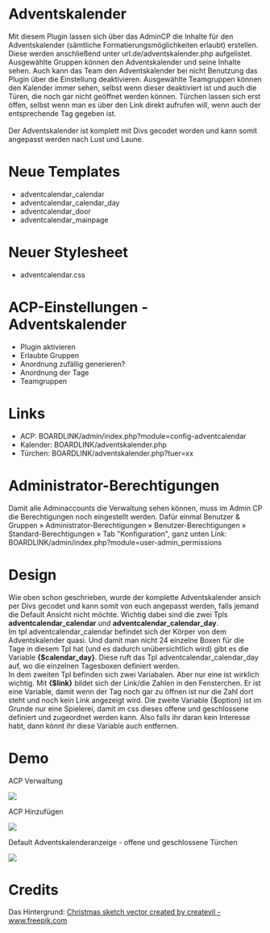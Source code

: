 # Adventskalender
Mit diesem Plugin lassen sich über das AdminCP die Inhalte für den Adventskalender (sämtliche Formatierungsmöglichkeiten erlaubt) erstellen. Diese werden anschließend unter url.de/adventskalender.php aufgelistet. Ausgewählte Gruppen können den Adventskalender und seine Inhalte sehen. Auch kann das Team den Adventskalender bei nicht Benutzung das Plugin über die Einstellung deaktivieren. Ausgewählte Teamgruppen können den Kalender immer sehen, selbst wenn dieser deaktiviert ist und auch die Türen, die noch gar nicht geöffnet werden können. Türchen lassen sich erst öffen, selbst wenn man es über den Link direkt aufrufen will, wenn auch der entsprechende Tag gegeben ist.<br><br>
Der Adventskalender ist komplett mit Divs gecodet worden und kann somit angepasst werden nach Lust und Laune. 

# Neue Templates
- adventcalendar_calendar
- adventcalendar_calendar_day
- adventcalendar_door
- adventcalendar_mainpage

# Neuer Stylesheet 
- adventcalendar.css

# ACP-Einstellungen - Adventskalender
- Plugin aktivieren
- Erlaubte Gruppen
- Anordnung zufällig generieren?
- Anordnung der Tage
- Teamgruppen

# Links
- ACP: BOARDLINK/admin/index.php?module=config-adventcalendar
- Kalender: BOARDLINK/adventskalender.php
- Türchen: BOARDLINK/adventskalender.php?tuer=xx

# Administrator-Berechtigungen
Damit alle Adminaccounts die Verwaltung sehen können, muss im  Admin CP die Berechtigungen noch eingestellt werden. Dafür einmal Benutzer & Gruppen » Administrator-Berechtigungen » Benutzer-Berechtigungen » Standard-Berechtigungen » Tab "Konfiguration", ganz unten
Link: BOARDLINK/admin/index.php?module=user-admin_permissions

# Design
Wie oben schon geschrieben, wurde der komplette Adventskalender ansich per Divs gecodet und kann somit von euch angepasst werden, falls jemand die Default Ansicht nicht möchte. 
Wichtig dabei sind die zwei Tpls <b>adventcalendar_calendar</b> und <b>adventcalendar_calendar_day</b>.<br>
Im tpl adventcalendar_calendar befindet sich der Körper von dem Adventskalender quasi. Und damit man nicht 24 einzelne Boxen für die Tage in diesem Tpl hat (und es dadurch unübersichtlich wird) gibt es die Variable <b>{$calendar_day}</b>. Diese ruft das Tpl adventcalendar_calendar_day auf, wo die einzelnen Tagesboxen definiert werden.<br>
In dem zweiten Tpl befinden sich zwei Variabalen. Aber nur eine ist wirklich wichtig. Mit <b>{$link}</b> bildet sich der Link/die Zahlen in den Fensterchen. Er ist eine Variable, damit wenn der Tag noch gar zu öffnen ist nur die Zahl dort steht und noch kein Link angezeigt wird. Die zweite Variable {$option} ist im Grunde nur eine Spielerei, damit im css dieses offene und geschlossene definiert und zugeordnet werden kann. Also falls ihr daran kein Interesse habt, dann könnt ihr diese Variable auch entfernen. 


# Demo 
 ACP Verwaltung<p>
 <img src="https://www.bilder-hochladen.net/files/big/m4bn-c6-a221.png" />
 
 ACP Hinzufügen<p>
 <img src="https://www.bilder-hochladen.net/files/big/m4bn-c7-d002.png" />
 
Default Adventskalenderanzeige - offene und geschlossene Türchen<p>
 <img src="https://www.bilder-hochladen.net/files/big/m4bn-c8-46ae.png" />

# Credits
Das Hintergrund:
<a href='https://www.freepik.com/vectors/christmas-sketch'>Christmas sketch vector created by createvil - www.freepik.com</a>
